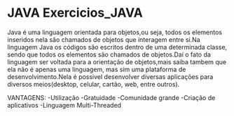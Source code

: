 # JAVA Exercicios_JAVA

 Java é uma linguagem orientada para objetos,ou seja, todos os elementos inseridos nela são chamados de objetos que interagem entre si.Na linguagem Java os códigos são escritos
 dentro de uma determinada classe, sendo que todos os elementos são chamados de objetos.Daí o fato da linguagem ser voltada para a orientação de objetos,mais saiba tambem que ela 
 não é apenas uma linguagem, mas sim uma plataforma de desenvolvimento.Nela é possivel desenvolver diversas aplicações para diversos meios(desktop, celular, cartão, web, entre 
 outros).

VANTAGENS:
-Utilização
-Gratuidade
-Comunidade grande
-Criação de aplicativos
-Linguagem Multi-Threaded
